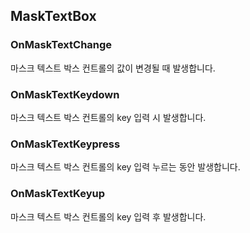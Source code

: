 ## MaskTextBox

### OnMaskTextChange 

마스크 텍스트 박스 컨트롤의 값이 변경될 때 발생합니다.

### OnMaskTextKeydown 

마스크 텍스트 박스 컨트롤의 key 입력 시 발생합니다.

### OnMaskTextKeypress 

마스크 텍스트 박스 컨트롤의 key 입력 누르는 동안 발생합니다.

### OnMaskTextKeyup 

마스크 텍스트 박스 컨트롤의 key 입력 후 발생합니다.